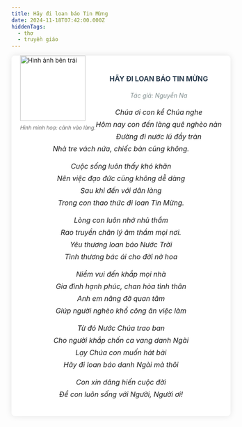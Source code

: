 ```yaml
---
title: Hãy đi loan báo Tin Mừng
date: 2024-11-18T07:42:00.000Z
hiddenTags:
  - thơ
  - truyền giáo
---
```

<figure> <img src="https://res.cloudinary.com/dxtb6rv7y/image/upload/v1732075887/Ra_%C4%91i_%C4%91%E1%BA%BFn_v%C3%B9ng_ngo%E1%BA%A1i_bi%C3%AAn._iux7tz.jpg" alt="Hình ảnh bên trái" class="image-left"; width="150"> <figcaption>Hình minh hoạ: cảnh vào làng.</figcaption> 
</figure> 

<div class="tong">
<div class="container">
<h1 class="title">HÃY ĐI LOAN BÁO TIN MỪNG</h1>
<div class="poem-author">Tác giả: Nguyễn Na</div>
<div class="poem">

<!-- Khổ thơ 1 -->
<div class="stanza">
<p class="line">Chúa ơi con kể Chúa nghe </p>
<p class="line">Hôm nay con đến làng quê nghèo nàn</p>
<p class="line">Đường đi nước lũ đầy tràn </p>
<p class="line">Nhà tre vách nứa, chiếc bàn cũng không. </p>
</div>

<!-- Khổ thơ 2 -->
<div class="stanza">
<p class="line">Cuộc sống luôn thấy khó khăn </p>
<p class="line">Nên việc đạo đức cũng không dễ dàng </p>
<p class="line">Sau khi đến với dân làng </p>
<p class="line">Trong con thao thức đi loan Tin Mừng.</p>
</div>

<!-- Khổ thơ 3 -->
<div class="stanza">
<p class="line">Lòng con luôn nhớ nhủ thầm </p>
<p class="line">Rao truyền chân lý âm thầm mọi nơi. </p>
<p class="line">Yêu thương loan báo Nước Trời </p>
<p class="line">Tình thương bác ái cho đời nở hoa</p>
</div>

<!-- Khổ thơ 4 -->
<div class="stanza">
<p class="line">Niềm vui đến khắp mọi nhà </p>
<p class="line">Gia đình hạnh phúc, chan hòa tình thân</p>
<p class="line">Anh em nâng đỡ quan tâm </p>
<p class="line">Giúp người nghèo khổ công ăn việc làm </p>
</div>

<!-- Khổ thơ 5 -->
<div class="stanza">
<p class="line">Từ đó Nước Chúa trao ban </p>
<p class="line">Cho người khắp chốn ca vang danh Ngài </p>
<p class="line">Lạy Chúa con muốn hát bài </p>
<p class="line">Hãy đi loan báo danh Ngài mà thôi </p>
</div>
<!-- Khổ thơ 6 -->
<div class="stanza">
<p class="line">Con xin dâng hiến cuộc đời </p>
<p class="line">Để con luôn sống với Người, Người ơi!</p>

</div>

<style>
/* Reset một số thuộc tính mặc định của trình duyệt */
.tong {
margin: 0;
padding: 0;
box-sizing: border-box;
}
/* Thiết lập nền và kiểu chữ chung */
.body {
font-family: 'Arial', sans-serif;
background-color: #f4f4f9;
color: #333;
line-height: 1.6;
padding: 20px;
}
/* Container chính */
.container {
max-width: 800px;
margin: 0 auto;
background-color: #fff;
padding: 20px;
border-radius: 8px;
box-shadow: 0 0 15px rgba(0, 0, 0, 0.1);
}
/* Tiêu đề bài thơ */
.title {
text-align: center;
font-size: 1rem;
font-weight: bold;
margin-bottom: 20px;
color: #2c3e50;
}
/* Định dạng cho từng khổ thơ */
.stanza {
margin-bottom: 20px;
}
/* Định dạng cho từng dòng trong bài thơ */
.poem .line {
font-size: 1rem;
text-align: center;
margin: 8px 0;
font-style: italic;
}
.poem-author {
text-align: center;
font-style: italic;
color: #7f8c8d;
margin-bottom: 20px;
}

figure { 
float: left; /* Hình ảnh ở bên phải */
margin: 0 0 20px 20px; /* Khoảng cách với văn bản xung quanh */
max-width: 50%; /* Giới hạn kích thước */
}
figcaption {
margin-top: 8px;
font-size: 12px;
color: #666;
font-style: italic;
}


/* Tạo hiệu ứng hover cho mỗi dòng thơ */
.poem .line:hover {
color: #2980b9;
cursor: pointer;
}
</style>
